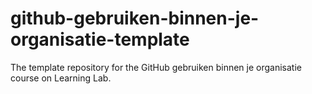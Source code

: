# github-gebruiken-binnen-je-organisatie-template
The template repository for the GitHub gebruiken binnen je organisatie course on Learning Lab.
